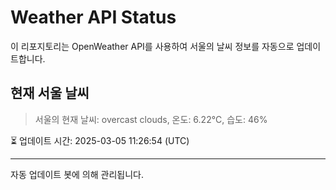 
# Weather API Status

이 리포지토리는 OpenWeather API를 사용하여 서울의 날씨 정보를 자동으로 업데이트합니다.

## 현재 서울 날씨
> 서울의 현재 날씨: overcast clouds, 온도: 6.22°C, 습도: 46%

⏳ 업데이트 시간: 2025-03-05 11:26:54 (UTC)

---
자동 업데이트 봇에 의해 관리됩니다.
